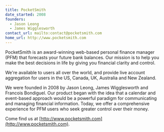 ```yaml
---
title: PocketSmith
date_started: 2008
founders:
  - Jason Leong
  - James Wigglesworth
contact_url: mailto:contact@pocketsmith.com
home_url: http://www.pocketsmith.com
---
```

PocketSmith is an award-winning web-based personal finance manager (PFM) that forecasts your future bank balances. Our mission is to help you make the best decisions in life by giving you financial clarity and control. 

We're available to users all over the world, and provide live account aggregation for users in the US, Canada, UK, Australia and New Zealand.

We were founded in 2008 by Jason Leong, James Wigglesworth and Francois Bondiguel. Our product began with the idea that a calendar and event-based approach would be a powerful paradigm for communicating and managing financial information. Today, we offer a comprehensive experience for PFM users who seek greater control over their money.

Come find us at [http://www.pocketsmith.com](http://www.pocketsmith.com).
